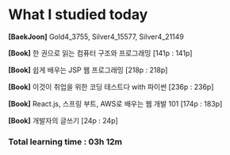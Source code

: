 <h1>What I studied today</h1>

<strong>[BaekJoon]</strong> Gold4_3755, Silver4_15577, Silver4_21149

<strong>[Book]</strong> 한 권으로 읽는 컴퓨터 구조와 프로그래밍 [141p : 141p]

<strong>[Book]</strong> 쉽게 배우는 JSP 웹 프로그래밍 [218p : 218p]

<strong>[Book]</strong> 이것이 취업을 위한 코딩 테스트다 with 파이썬 [236p : 236p]

<strong>[Book]</strong> React.js, 스프링 부트, AWS로 배우는 웹 개발 101 [174p : 183p]

<strong>[Book]</strong> 개발자의 글쓰기 [24p : 24p]

<h3>Total learning time : 03h 12m</h3>